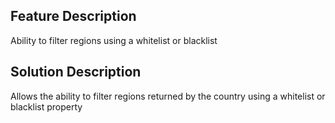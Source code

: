 ## Feature Description

Ability to filter regions using a whitelist or blacklist

## Solution Description

Allows the ability to filter regions returned by the country using a whitelist or blacklist property
